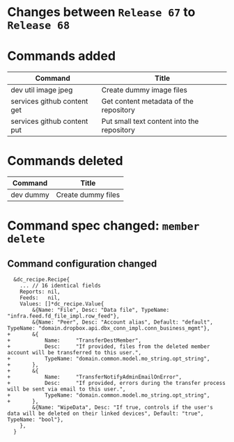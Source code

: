 # Changes between `Release 67` to `Release 68`

# Commands added


| Command                     | Title                                      |
|-----------------------------|--------------------------------------------|
| dev util image jpeg         | Create dummy image files                   |
| services github content get | Get content metadata of the repository     |
| services github content put | Put small text content into the repository |



# Commands deleted


| Command   | Title              |
|-----------|--------------------|
| dev dummy | Create dummy files |



# Command spec changed: `member delete`


## Command configuration changed


```
  &dc_recipe.Recipe{
  	... // 16 identical fields
  	Reports: nil,
  	Feeds:   nil,
  	Values: []*dc_recipe.Value{
  		&{Name: "File", Desc: "Data file", TypeName: "infra.feed.fd_file_impl.row_feed"},
  		&{Name: "Peer", Desc: "Account alias", Default: "default", TypeName: "domain.dropbox.api.dbx_conn_impl.conn_business_mgmt"},
+ 		&{
+ 			Name:     "TransferDestMember",
+ 			Desc:     "If provided, files from the deleted member account will be transferred to this user.",
+ 			TypeName: "domain.common.model.mo_string.opt_string",
+ 		},
+ 		&{
+ 			Name:     "TransferNotifyAdminEmailOnError",
+ 			Desc:     "If provided, errors during the transfer process will be sent via email to this user.",
+ 			TypeName: "domain.common.model.mo_string.opt_string",
+ 		},
  		&{Name: "WipeData", Desc: "If true, controls if the user's data will be deleted on their linked devices", Default: "true", TypeName: "bool"},
  	},
  }
```
